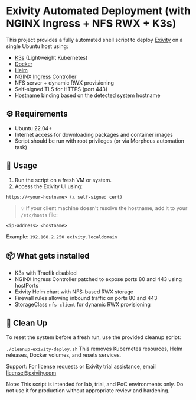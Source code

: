 # Exivity Automated Deployment (with NGINX Ingress + NFS RWX + K3s)

This project provides a fully automated shell script to deploy [Exivity](https://www.exivity.com/) on a single Ubuntu host using:

- [K3s](https://k3s.io/) (Lightweight Kubernetes)
- [Docker](https://www.docker.com/)
- [Helm](https://helm.sh/)
- [NGINX Ingress Controller](https://kubernetes.github.io/ingress-nginx/)
- NFS server + dynamic RWX provisioning
- Self-signed TLS for HTTPS (port 443)
- Hostname binding based on the detected system hostname

## ⚙️ Requirements

- Ubuntu 22.04+
- Internet access for downloading packages and container images
- Script should be run with root privileges (or via Morpheus automation task)

## 🚀 Usage

1. Run the script on a fresh VM or system.
2. Access the Exivity UI using:

```https://<your-hostname> (⚠️ self-signed cert)```

> 💡 If your client machine doesn't resolve the hostname, add it to your `/etc/hosts` file:

```<ip-address> <hostname>```

Example:
`192.168.2.250 exivity.localdomain`

## 📦 What gets installed

- K3s with Traefik disabled
- NGINX Ingress Controller patched to expose ports 80 and 443 using hostPorts
- Exivity Helm chart with NFS-based RWX storage
- Firewall rules allowing inbound traffic on ports 80 and 443
- StorageClass `nfs-client` for dynamic RWX provisioning

## 🧹 Clean Up

To reset the system before a fresh run, use the provided cleanup script:

```./cleanup-exivity-deploy.sh```
This removes Kubernetes resources, Helm releases, Docker volumes, and resets services.

Support: For license requests or Exivity trial assistance, email license@exivity.com

Note: This script is intended for lab, trial, and PoC environments only. Do not use it for production without appropriate review and hardening.